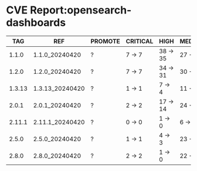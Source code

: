 # CVE Report:opensearch-dashboards
|  TAG   |       REF       | PROMOTE | CRITICAL |   HIGH   |  MEDIUM  |  LOW   | UNKNOWN |
|--------|-----------------|---------|----------|----------|----------|--------|---------|
| 1.1.0  | 1.1.0_20240420  | ?       | 7 -> 7   | 38 -> 35 | 27 -> 22 | 6 -> 5 | 0 -> 0  |
| 1.2.0  | 1.2.0_20240420  | ?       | 7 -> 7   | 34 -> 31 | 30 -> 25 | 6 -> 5 | 0 -> 0  |
| 1.3.13 | 1.3.13_20240420 | ?       | 1 -> 1   | 7 -> 4   | 11 -> 6  | 4 -> 3 | 0 -> 0  |
| 2.0.1  | 2.0.1_20240420  | ?       | 2 -> 2   | 17 -> 14 | 24 -> 19 | 3 -> 2 | 0 -> 0  |
| 2.11.1 | 2.11.1_20240420 | ?       | 0 -> 0   | 1 -> 0   | 6 -> 4   | 0 -> 0 | 0 -> 0  |
| 2.5.0  | 2.5.0_20240420  | ?       | 1 -> 1   | 4 -> 3   | 23 -> 21 | 0 -> 0 | 0 -> 0  |
| 2.8.0  | 2.8.0_20240420  | ?       | 2 -> 2   | 1 -> 0   | 22 -> 20 | 1 -> 1 | 0 -> 0  |
